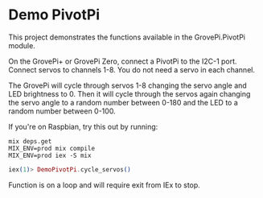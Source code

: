 # Demo PivotPi

This project demonstrates the functions available in the GrovePi.PivotPi module.

On the GrovePi+ or GrovePi Zero, connect a PivotPi to the I2C-1 port. Connect
servos to channels 1-8.  You do not need a servo in each channel.

The GrovePi will cycle through servos 1-8 changing the servo angle and 
LED brightness to 0.  Then it will cycle through the servos again changing the 
servo angle to a random number between 0-180 and the LED to a random number
between 0-100.

If you're on Raspbian, try this out by running:

```shell
mix deps.get
MIX_ENV=prod mix compile
MIX_ENV=prod iex -S mix
```

```elixir
iex(1)> DemoPivotPi.cycle_servos()
```

Function is on a loop and will require exit from IEx to stop.

